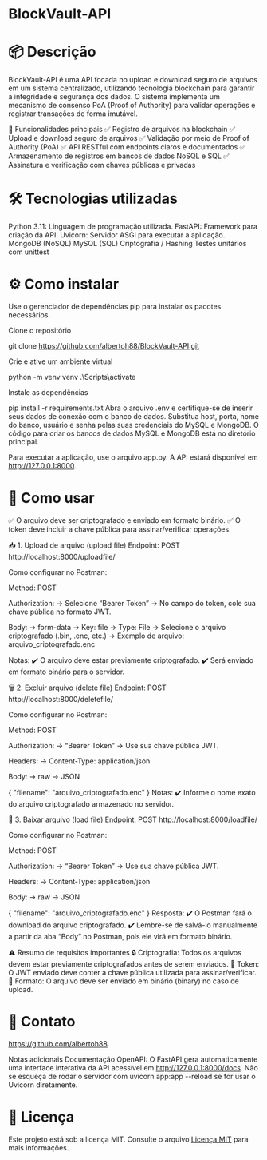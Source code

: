 # BlockVault-API

# 📦 Descrição
BlockVault-API é uma API focada no upload e download seguro de arquivos em um sistema centralizado, utilizando tecnologia blockchain para garantir a integridade e segurança dos dados. O sistema implementa um mecanismo de consenso PoA (Proof of Authority) para validar operações e registrar transações de forma imutável.

🚀 Funcionalidades principais
✅ Registro de arquivos na blockchain
✅ Upload e download seguro de arquivos
✅ Validação por meio de Proof of Authority (PoA)
✅ API RESTful com endpoints claros e documentados
✅ Armazenamento de registros em bancos de dados NoSQL e SQL
✅ Assinatura e verificação com chaves públicas e privadas

# 🛠️ Tecnologias utilizadas

Python 3.11: Linguagem de programação utilizada.
FastAPI: Framework para criação da API.
Uvicorn: Servidor ASGI para executar a aplicação.
MongoDB (NoSQL)
MySQL (SQL)
Criptografia / Hashing
Testes unitários com unittest

# ⚙️ Como instalar
Use o gerenciador de dependências pip para instalar os pacotes necessários.

Clone o repositório

git clone https://github.com/albertoh88/BlockVault-API.git

Crie e ative um ambiente virtual

python -m venv venv
.\Scripts\activate

Instale as dependências

pip install -r requirements.txt
Abra o arquivo .env e certifique-se de inserir seus dados de conexão com o banco de dados.
Substitua host, porta, nome do banco, usuário e senha pelas suas credenciais do MySQL e MongoDB.
O código para criar os bancos de dados MySQL e MongoDB está no diretório principal.

Para executar a aplicação, use o arquivo app.py. A API estará disponível em http://127.0.0.1:8000.

# 📌 Como usar
✅ O arquivo deve ser criptografado e enviado em formato binário.
✅ O token deve incluir a chave pública para assinar/verificar operações.

📥 1. Upload de arquivo (upload file)
Endpoint:
POST http://localhost:8000/uploadfile/

Como configurar no Postman:

Method: POST

Authorization:
→ Selecione “Bearer Token”
→ No campo do token, cole sua chave pública no formato JWT.

Body: → form-data
→ Key: file → Type: File → Selecione o arquivo criptografado (.bin, .enc, etc.)
→ Exemplo de arquivo: arquivo_criptografado.enc

Notas:
✔️ O arquivo deve estar previamente criptografado.
✔️ Será enviado em formato binário para o servidor.

🗑 2. Excluir arquivo (delete file)
Endpoint:
POST http://localhost:8000/deletefile/

Como configurar no Postman:

Method: POST

Authorization:
→ “Bearer Token” → Use sua chave pública JWT.

Headers:
→ Content-Type: application/json

Body: → raw → JSON

{
  "filename": "arquivo_criptografado.enc"
}
Notas:
✔️ Informe o nome exato do arquivo criptografado armazenado no servidor.

📂 3. Baixar arquivo (load file)
Endpoint:
POST http://localhost:8000/loadfile/

Como configurar no Postman:

Method: POST

Authorization:
→ “Bearer Token” → Use sua chave pública JWT.

Headers:
→ Content-Type: application/json

Body: → raw → JSON

{
  "filename": "arquivo_criptografado.enc"
}
Resposta:
✔️ O Postman fará o download do arquivo criptografado.
✔️ Lembre-se de salvá-lo manualmente a partir da aba “Body” no Postman, pois ele virá em formato binário.

⚠️ Resumo de requisitos importantes
🔒 Criptografia: Todos os arquivos devem estar previamente criptografados antes de serem enviados.
🔑 Token: O JWT enviado deve conter a chave pública utilizada para assinar/verificar.
📁 Formato: O arquivo deve ser enviado em binário (binary) no caso de upload.

# 💬 Contato
https://github.com/albertoh88

Notas adicionais
Documentação OpenAPI: O FastAPI gera automaticamente uma interface interativa da API acessível em http://127.0.0.1:8000/docs.
Não se esqueça de rodar o servidor com uvicorn app:app --reload se for usar o Uvicorn diretamente.

# 📃 Licença
Este projeto está sob a licença MIT. Consulte o arquivo [Licença MIT](https://opensource.org/licenses/MIT) para mais informações.
